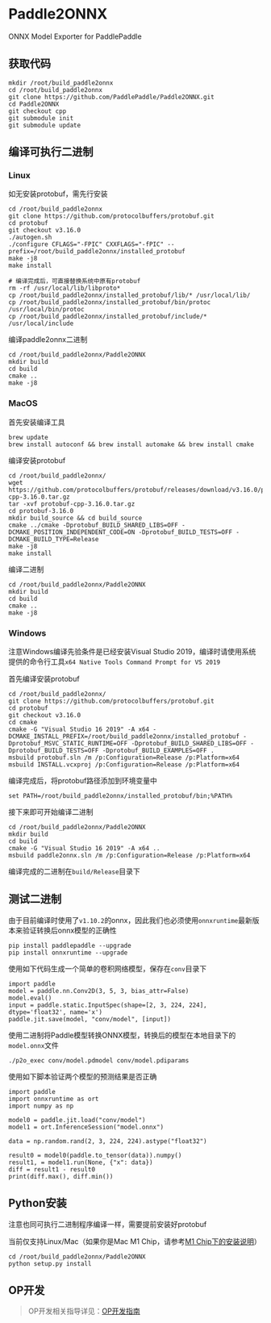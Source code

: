 # Paddle2ONNX
ONNX Model Exporter for PaddlePaddle

## 获取代码
```
mkdir /root/build_paddle2onnx
cd /root/build_paddle2onnx
git clone https://github.com/PaddlePaddle/Paddle2ONNX.git
cd Paddle2ONNX
git checkout cpp
git submodule init
git submodule update
```

## 编译可执行二进制

### Linux
如无安装protobuf，需先行安装
```
cd /root/build_paddle2onnx
git clone https://github.com/protocolbuffers/protobuf.git
cd protobuf
git checkout v3.16.0
./autogen.sh
./configure CFLAGS="-FPIC" CXXFLAGS="-fPIC" --prefix=/root/build_paddle2onnx/installed_protobuf
make -j8
make install

# 编译完成后，可直接替换系统中原有protobuf
rm -rf /usr/local/lib/libproto*
cp /root/build_paddle2onnx/installed_protobuf/lib/* /usr/local/lib/
cp /root/build_paddle2onnx/installed_protobuf/bin/protoc /usr/local/bin/protoc
cp /root/build_paddle2onnx/installed_protobuf/include/* /usr/local/include
```

编译paddle2onnx二进制
```
cd /root/build_paddle2onnx/Paddle2ONNX
mkdir build
cd build
cmake ..
make -j8
```

### MacOS
首先安装编译工具
```
brew update
brew install autoconf && brew install automake && brew install cmake
```

编译安装protobuf
```
cd /root/build_paddle2onnx/
wget https://github.com/protocolbuffers/protobuf/releases/download/v3.16.0/protobuf-cpp-3.16.0.tar.gz
tar -xvf protobuf-cpp-3.16.0.tar.gz
cd protobuf-3.16.0
mkdir build_source && cd build_source
cmake ../cmake -Dprotobuf_BUILD_SHARED_LIBS=OFF -DCMAKE_POSITION_INDEPENDENT_CODE=ON -Dprotobuf_BUILD_TESTS=OFF -DCMAKE_BUILD_TYPE=Release
make -j8
make install
```

编译二进制
```
cd /root/build_paddle2onnx/Paddle2ONNX
mkdir build
cd build
cmake ..
make -j8
```

### Windows
注意Windows编译先验条件是已经安装Visual Studio 2019，编译时请使用系统提供的命令行工具`x64 Native Tools Command Prompt for VS 2019`

首先编译安装protobuf
```
cd /root/build_paddle2onnx/
git clone https://github.com/protocolbuffers/protobuf.git
cd protobuf
git checkout v3.16.0
cd cmake
cmake -G "Visual Studio 16 2019" -A x64 -DCMAKE_INSTALL_PREFIX=/root/build_paddle2onnx/installed_protobuf -Dprotobuf_MSVC_STATIC_RUNTIME=OFF -Dprotobuf_BUILD_SHARED_LIBS=OFF -Dprotobuf_BUILD_TESTS=OFF -Dprotobuf_BUILD_EXAMPLES=OFF .
msbuild protobuf.sln /m /p:Configuration=Release /p:Platform=x64
msbuild INSTALL.vcxproj /p:Configuration=Release /p:Platform=x64
```

编译完成后，将protobuf路径添加到环境变量中
```
set PATH=/root/build_paddle2onnx/installed_protobuf/bin;%PATH%
```

接下来即可开始编译二进制
```
cd /root/build_paddle2onnx/Paddle2ONNX
mkdir build
cd build
cmake -G "Visual Studio 16 2019" -A x64 ..
msbuild paddle2onnx.sln /m /p:Configuration=Release /p:Platform=x64
```
编译完成的二进制在`build/Release`目录下

## 测试二进制
由于目前编译时使用了`v1.10.2`的onnx，因此我们也必须使用`onnxruntime`最新版本来验证转换后onnx模型的正确性
```
pip install paddlepaddle --upgrade
pip install onnxruntime --upgrade
```

使用如下代码生成一个简单的卷积网络模型，保存在`conv`目录下
```
import paddle
model = paddle.nn.Conv2D(3, 5, 3, bias_attr=False)
model.eval()
input = paddle.static.InputSpec(shape=[2, 3, 224, 224], dtype='float32', name='x')
paddle.jit.save(model, "conv/model", [input])
```

使用二进制将Paddle模型转换ONNX模型，转换后的模型在本地目录下的`model.onnx`文件
```
./p2o_exec conv/model.pdmodel conv/model.pdiparams
```

使用如下脚本验证两个模型的预测结果是否正确
```
import paddle
import onnxruntime as ort
import numpy as np

model0 = paddle.jit.load("conv/model")
model1 = ort.InferenceSession("model.onnx")

data = np.random.rand(2, 3, 224, 224).astype("float32")

result0 = model0(paddle.to_tensor(data)).numpy()
result1, = model1.run(None, {"x": data})
diff = result1 - result0
print(diff.max(), diff.min())
```

## Python安装
注意也同可执行二进制程序编译一样，需要提前安装好protobuf

当前仅支持Linux/Mac（如果你是Mac M1 Chip，请参考[M1 Chip下的安装说明](mac_m1_chip.md)）
```
cd /root/build_paddle2onnx/Paddle2ONNX
python setup.py install
```

## OP开发
> OP开发相关指导详见：[OP开发指南](docs/zh/Paddle2ONNX_Development_Guide.md)
